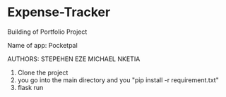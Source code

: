 # Expense-Tracker 
Building of Portfolio Project

Name of app: Pocketpal

AUTHORS: STEPEHEN EZE
MICHAEL NKETIA

1. Clone the project
2. you go into the main directory and you "pip install -r requirement.txt"
3. flask run
